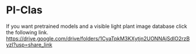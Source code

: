 # PI-Clas

If you want pretrained models and a visible light plant image database click the following link.
https://drive.google.com/drive/folders/1CyaTpkM3KXytjn2UONNAjSdIO2rzByzI?usp=share_link
